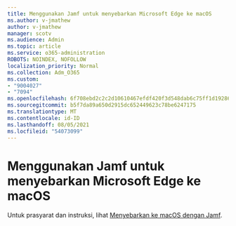 ```yaml
---
title: Menggunakan Jamf untuk menyebarkan Microsoft Edge ke macOS
ms.author: v-jmathew
author: v-jmathew
manager: scotv
ms.audience: Admin
ms.topic: article
ms.service: o365-administration
ROBOTS: NOINDEX, NOFOLLOW
localization_priority: Normal
ms.collection: Adm_O365
ms.custom:
- "9004027"
- "7094"
ms.openlocfilehash: 6f708ebd2c2c2d10610467efdf420f3d548dab6c75ff1d19286561e754ba7710
ms.sourcegitcommit: b5f7da89a650d2915dc652449623c78be6247175
ms.translationtype: MT
ms.contentlocale: id-ID
ms.lasthandoff: 08/05/2021
ms.locfileid: "54073099"
---
```

# <a name="use-jamf-to-deploy-microsoft-edge-to-macos"></a>Menggunakan Jamf untuk menyebarkan Microsoft Edge ke macOS

Untuk prasyarat dan instruksi, lihat [Menyebarkan ke macOS dengan Jamf](https://go.microsoft.com/fwlink/?linkid=2135109).
